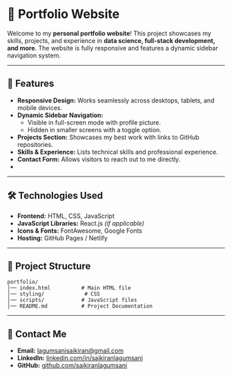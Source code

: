# 🚀 Portfolio Website

Welcome to my **personal portfolio website**! This project showcases my skills, projects, and experience in **data science, full-stack development, and more**. The website is fully responsive and features a dynamic sidebar navigation system.



---

## 📌 Features

- **Responsive Design:** Works seamlessly across desktops, tablets, and mobile devices.
- **Dynamic Sidebar Navigation:**
  - Visible in full-screen mode with profile picture.
  - Hidden in smaller screens with a toggle option.
- **Projects Section:** Showcases my best work with links to GitHub repositories.
- **Skills & Experience:** Lists technical skills and professional experience.
- **Contact Form:** Allows visitors to reach out to me directly.
- 

---

## 🛠️ Technologies Used

- **Frontend:** HTML, CSS, JavaScript
- **JavaScript Libraries:** React.js *(if applicable)*
- **Icons & Fonts:** FontAwesome, Google Fonts
- **Hosting:** GitHub Pages / Netlify 

---

## 📂 Project Structure
```
portfolio/
│── index.html          # Main HTML file
│── styling/             # CSS 
│── scripts/            # JavaScript files
│── README.md           # Project Documentation

```

---


## 📧 Contact Me

- **Email:** [lagumsanisaikiran@gmail.com](mailto:lagumsanisaikiran@gmail.com)
- **LinkedIn:** [linkedin.com/in/saikiranlagumsani](https://www.linkedin.com/in/sai-kiran-lagumsani)
- **GitHub:** [github.com/saikiranlagumsani](https://github.com/saikiranlagumsani)



